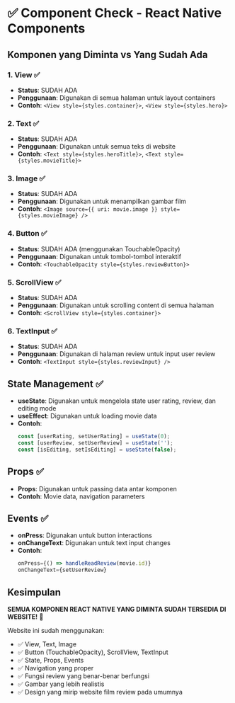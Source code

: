 # ✅ Component Check - React Native Components

## Komponen yang Diminta vs Yang Sudah Ada

### 1. **View** ✅
- **Status**: SUDAH ADA
- **Penggunaan**: Digunakan di semua halaman untuk layout containers
- **Contoh**: `<View style={styles.container}>`, `<View style={styles.hero}>`

### 2. **Text** ✅
- **Status**: SUDAH ADA
- **Penggunaan**: Digunakan untuk semua teks di website
- **Contoh**: `<Text style={styles.heroTitle}>`, `<Text style={styles.movieTitle}>`

### 3. **Image** ✅
- **Status**: SUDAH ADA
- **Penggunaan**: Digunakan untuk menampilkan gambar film
- **Contoh**: `<Image source={{ uri: movie.image }} style={styles.movieImage} />`

### 4. **Button** ✅
- **Status**: SUDAH ADA (menggunakan TouchableOpacity)
- **Penggunaan**: Digunakan untuk tombol-tombol interaktif
- **Contoh**: `<TouchableOpacity style={styles.reviewButton}>`

### 5. **ScrollView** ✅
- **Status**: SUDAH ADA
- **Penggunaan**: Digunakan untuk scrolling content di semua halaman
- **Contoh**: `<ScrollView style={styles.container}>`

### 6. **TextInput** ✅
- **Status**: SUDAH ADA
- **Penggunaan**: Digunakan di halaman review untuk input user review
- **Contoh**: `<TextInput style={styles.reviewInput} />`

## State Management ✅
- **useState**: Digunakan untuk mengelola state user rating, review, dan editing mode
- **useEffect**: Digunakan untuk loading movie data
- **Contoh**: 
  ```javascript
  const [userRating, setUserRating] = useState(0);
  const [userReview, setUserReview] = useState('');
  const [isEditing, setIsEditing] = useState(false);
  ```

## Props ✅
- **Props**: Digunakan untuk passing data antar komponen
- **Contoh**: Movie data, navigation parameters

## Events ✅
- **onPress**: Digunakan untuk button interactions
- **onChangeText**: Digunakan untuk text input changes
- **Contoh**:
  ```javascript
  onPress={() => handleReadReview(movie.id)}
  onChangeText={setUserReview}
  ```

## Kesimpulan
**SEMUA KOMPONEN REACT NATIVE YANG DIMINTA SUDAH TERSEDIA DI WEBSITE!** 🎉

Website ini sudah menggunakan:
- ✅ View, Text, Image
- ✅ Button (TouchableOpacity), ScrollView, TextInput
- ✅ State, Props, Events
- ✅ Navigation yang proper
- ✅ Fungsi review yang benar-benar berfungsi
- ✅ Gambar yang lebih realistis
- ✅ Design yang mirip website film review pada umumnya
